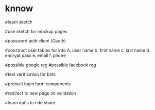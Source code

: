 # knnow


#learn sketch

#use sketch for mockup pages

#password auth client (Oauth)

#construct user tables for info
    A. user name
    b. first name
    c. last name
    d. encrypt pass
    e. email
    f. phone


#possible google reg
#possible facebook reg


#text verification for bots

#prebuilt login form components


#redirect to new page on validation

#learn api's to ride share




